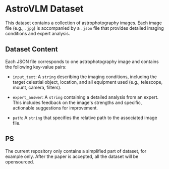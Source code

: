 # AstroVLM Dataset
This dataset contains a collection of astrophotography images. Each image file (e.g., `.jpg`) is accompanied by a `.json` file that provides detailed imaging conditions and expert analysis.

## Dataset Content
Each JSON file corresponds to one astrophotography image and contains the following key-value pairs:

- `input_text`: A `string` describing the imaging conditions, including the target celestial object, location, and all equipment used (e.g., telescope, mount, camera, filters).

- `expert_answer`: A `string` containing a detailed analysis from an expert. This includes feedback on the image's strengths and specific, actionable suggestions for improvement.

- `path`: A `string` that specifies the relative path to the associated image file.

## PS

The current repository only contains a simplified part of dataset, for example only. After the paper is accepted, all the dataset will be opensourced.
